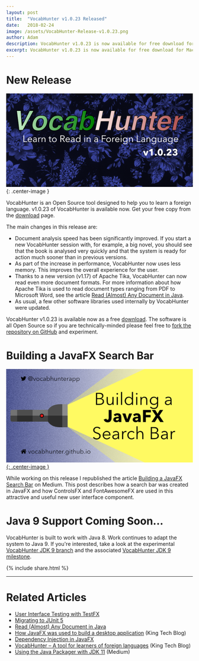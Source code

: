 ```yaml
---
layout: post
title:  "VocabHunter v1.0.23 Released"
date:   2018-02-24
image: /assets/VocabHunter-Release-v1.0.23.png
author: Adam
description: VocabHunter v1.0.23 is now available for free download for Mac, Windows and Linux
excerpt: VocabHunter v1.0.23 is now available for free download for Mac, Windows and Linux.  Performance has been improved, new documents can be analysed even faster than before and less memory is used.
---
```

# New Release
![VocabHunter v1.0.23](/assets/VocabHunter-Release-v1.0.23.png){: .center-image }

VocabHunter is an Open Source tool designed to help you to learn a foreign language.  v1.0.23 of VocabHunter is available now.  Get your free copy from the [download](/download) page.

The main changes in this release are:

* Document analysis speed has been significantly improved.  If you start a new VocabHunter session with, for example, a big novel, you should see that the book is analysed very quickly and that the system is ready for action much sooner than in previous versions.
* As part of the increase in performance, VocabHunter now uses less memory.  This improves the overall experience for the user.
* Thanks to a new version (v1.17) of Apache Tika, VocabHunter can now read even more document formats.  For more information about how Apache Tika is used to read document types ranging from PDF to Microsoft Word, see the article [Read (Almost) Any Document in Java].
* As usual, a few other software libraries used internally by VocabHunter were updated.

VocabHunter v1.0.23 is available now as a free [download](/download).  The software is all Open Source so if you are technically-minded please feel free to [fork the repository on GitHub][GitHub] and experiment.

# Building a JavaFX Search Bar
[![Building a JavaFX Search Bar](/assets/VocabHunter-Search-Bar-Title.png){: .center-image }][Building a JavaFX Search Bar]

While working on this release I republished the article [Building a JavaFX Search Bar] on Medium.  This post describes how a search bar was created in JavaFX and how ControlsFX and FontAwesomeFX are used in this attractive and useful new user interface component.

# Java 9 Support Coming Soon...

VocabHunter is built to work with Java 8.  Work continues to adapt the system to Java 9.  If you're interested, take a look at the experimental [VocabHunter JDK 9 branch] and the associated [VocabHunter JDK 9 milestone].

{% include share.html %}
___

# Related Articles
* [User Interface Testing with TestFX]
* [Migrating to JUnit 5]
* [Read (Almost) Any Document in Java]
* [How JavaFX was used to build a desktop application][KingTechBlog2] (King Tech Blog)
* [Dependency Injection in JavaFX]
* [VocabHunter – A tool for learners of foreign languages][KingTechBlog1] (King Tech Blog)
* [Using the Java Packager with JDK 11] (Medium)

[Dependency Injection in JavaFX]:/2016/11/13/JavaFX-Dependency-Injection.html
[User Interface Testing with TestFX]:/2016/07/27/TestFX.html
[Building a JavaFX Search Bar]:https://medium.com/@adam_carroll/building-a-javafx-search-bar-6714a27c93d7
[Read (Almost) Any Document in Java]:/2017/04/30/Read-Any-Document-Format.html
[How to Use VocabHunter]:/help
[Migrating to JUnit 5]:/2017/10/17/migrating-to-junit-5.html
[Using the Java Packager with JDK 11]:https://medium.com/@adam_carroll/java-packager-with-jdk11-31b3d620f4a8

[GitHub]:https://github.com/VocabHunter/VocabHunter

[KingTechBlog1]:https://techblog.king.com/vocabhunter-a-tool-for-learners-of-foreign-languages/
[KingTechBlog2]:https://techblog.king.com/javafx-used-build-desktop-application/

[VocabHunter JDK 9 branch]:https://github.com/VocabHunter/VocabHunter/tree/jdk9
[VocabHunter JDK 9 milestone]:https://github.com/VocabHunter/VocabHunter/milestone/1
